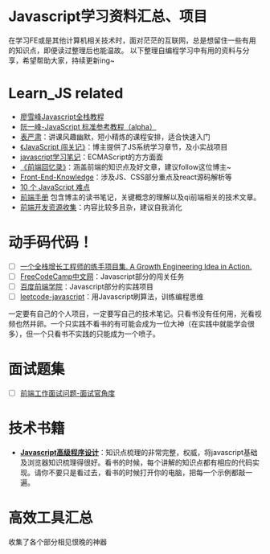 # Javascript学习资料汇总、项目

在学习FE或是其他计算机相关技术时，面对茫茫的互联网，总是想留住一些有用的知识点，即便读过整理后也能温故。
以下整理自编程学习中有用的资料与分享，希望帮助大家，持续更新ing~


# Learn_JS related

- [廖雪峰Javascript全栈教程](https://www.liaoxuefeng.com/wiki/001434446689867b27157e896e74d51a89c25cc8b43bdb3000)
- [阮一峰-JavaScript 标准参考教程（alpha）](http://javascript.ruanyifeng.com/)
- [表严肃](http://biaoyansu.com/12.0?f=www2baidu)：讲课风趣幽默，短小精炼的课程安排，适合快速入门
- [《JavaScript 闯关记》](https://github.com/stone0090/javascript-lessons)：博主提供了JS系统学习章节，及小实战项目
- [javascript学习笔记](https://github.com/zhubangbang/zhubangbang-javascript-notes)：ECMAScript的方方面面
- [《前端回忆录》](https://github.com/Wscats/Good-Text-Share)：涵盖前端的知识点及好文章，建议follow这位博主~
- [Front-End-Knowledge](https://github.com/KieSun/Front-end-knowledge/blob/master/2018/3%E6%9C%88/knowledge.md)：涉及JS、CSS部分重点及react源码解析等
- [10 个 JavaScript 难点](https://juejin.im/entry/597fedba5188255694568a9f)
- [前端手册](https://github.com/hijiangtao/FE-Cookbook) 包含博主的读书笔记，关键概念的理解以及qi前端相关的技术文章。
- [前端开发资源收集](http://www.code123.cc/1679.html)：内容比较多且杂，建议自我消化

# 动手码代码！

- [ ] [一个全栈增长工程师的练手项目集. A Growth Engineering Idea in Action.](https://github.com/phodal/ideabook)
- [ ] [FreeCodeCamp中文网](https://www.freecodecamp.cn/map)：Javascript部分的闯关任务
- [ ] [百度前端学院](http://ife.baidu.com/)：Javascript部分的实践项目      
- [ ] [leetcode-javascript](https://github.com/hijiangtao/LeetCodeOJ)：用Javascript刷算法，训练编程思维

一定要有自己的个人项目，一定要写自己的技术笔记。只看书没有任何用，光看视频也然并卵。一个只实践不看书的有可能会成为一位大神（在实践中就能学会很多），但一个只看书不实践的只能成为一个喷子。

# 面试题集

- [ ] [前端工作面试问题-面试官角度](https://github.com/h5bp/Front-end-Developer-Interview-Questions/tree/master/Translations/Chinese#general-questions)

# 技术书籍

- [**Javascript高级程序设计**](https://book.douban.com/subject/10546125/)：知识点梳理的非常完整，权威，将javascript基础及浏览器知识梳理得很好。看书的时候，每个讲解的知识点都有相应的代码实现。请你不要只是看过去，看书的时候打开你的电脑，把每一个示例都敲一遍。


# 高效工具汇总
 收集了各个部分相见恨晚的神器
 
 
